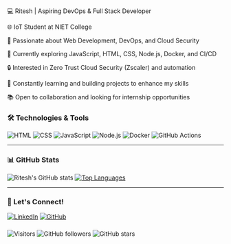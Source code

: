 💻 Ritesh | Aspiring DevOps & Full Stack Developer

🌐 IoT Student at NIET College       

🚀 Passionate about Web Development, DevOps, and Cloud Security    

🔧 Currently exploring JavaScript, HTML, CSS, Node.js, Docker, and CI/CD    

🔒 Interested in Zero Trust Cloud Security (Zscaler) and automation  

🌱 Constantly learning and building projects to enhance my skills    

📚 Open to collaboration and looking for internship opportunities  





### 🛠️ Technologies & Tools
![HTML](https://img.shields.io/badge/HTML-E34F26?style=flat&logo=html5&logoColor=white)
![CSS](https://img.shields.io/badge/CSS-1572B6?style=flat&logo=css3&logoColor=white)
![JavaScript](https://img.shields.io/badge/JavaScript-F7DF1E?style=flat&logo=javascript&logoColor=black)
![Node.js](https://img.shields.io/badge/Node.js-339933?style=flat&logo=node.js&logoColor=white)
![Docker](https://img.shields.io/badge/Docker-2496ED?style=flat&logo=docker&logoColor=white)
![GitHub Actions](https://img.shields.io/badge/GitHub_Actions-2088FF?style=flat&logo=github-actions&logoColor=white)

---

### 📊 GitHub Stats
![Ritesh's GitHub stats](https://github-readme-stats.vercel.app/api?username=ritesh-developer&show_icons=true&theme=radical)
[![Top Languages](https://github-readme-stats.vercel.app/api/top-langs/?username=ritesh-developer&layout=compact&theme=radical)](https://github.com/ritesh-developer)

---

### 🔗 Let's Connect!
[![LinkedIn](https://img.shields.io/badge/LinkedIn-0A66C2?style=flat&logo=linkedin&logoColor=white)](https://www.linkedin.com/in/ritesh8/)
[![GitHub](https://img.shields.io/badge/GitHub-171515?style=flat&logo=github&logoColor=white)](https://github.com/ritesh-developer)






###

![Visitors](https://komarev.com/ghpvc/?username=ritesh-developer&color=blue)
![GitHub followers](https://img.shields.io/github/followers/ritesh-developer?style=social)
![GitHub stars](https://img.shields.io/github/stars/ritesh-developer?style=social)





<!---
ritesh-developer/ritesh-developer is a ✨ special ✨ repository because its `README.md` (this file) appears on your GitHub profile.
You can click the Preview link to take a look at your changes.
--->
